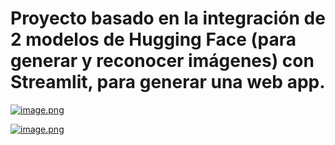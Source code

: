 # Proyecto basado en la integración de 2 modelos de Hugging Face (para generar y reconocer imágenes) con Streamlit, para generar una web app.
[![image.png](https://i.postimg.cc/90b3RznN/image.png)](https://postimg.cc/RJWp2C9c)

[![image.png](https://i.postimg.cc/SNZFm28n/image.png)](https://postimg.cc/mtF6wrm4)
